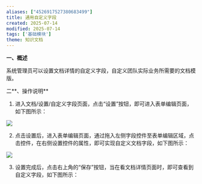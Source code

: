 ```yaml
---
aliases: ["4526917527380683499"]
title: 通用自定义字段
created: 2025-07-14
modified: 2025-07-14
tags: ['基础模块']
theme: 知识文档
---
```


**一、概述**

系统管理员可以设置文档详情的自定义字段，自定义团队实际业务所需要的文档模版。

二**、操作说明**

1. 进入文档/设置/自定义字段页面，点击“设置”按钮，即可进入表单编辑页面，如下图所示：

![](https://myhelpdoc.oss-cn-heyuan.aliyuncs.com/mdimages/e65c3c3700e10269640b722a87f0494c.jpg)

2. 点击设置后，进入表单编辑页面，通过拖入左侧字段控件至表单编辑区域，点击控件，在右侧设置控件的属性，即可实现自定义文档字段，如下图所示：

![](https://myhelpdoc.oss-cn-heyuan.aliyuncs.com/mdimages/487b5918181c066e087858e236ae78da.jpg)

3. 设置完成后，点击右上角的“保存”按钮，当在看文档详情页面时，即可查看到自定义字段，如下图所示：

